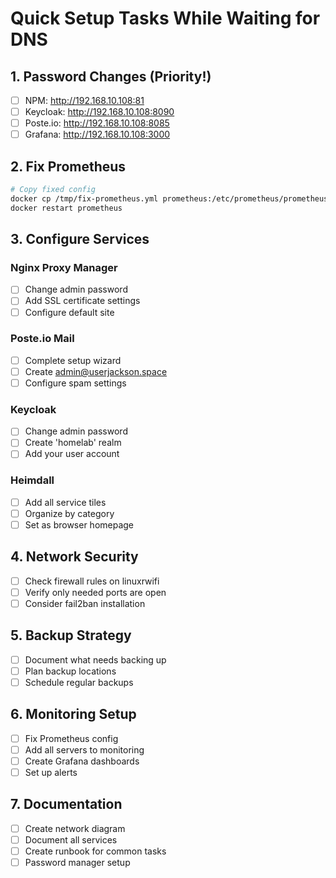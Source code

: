 # Quick Setup Tasks While Waiting for DNS

## 1. Password Changes (Priority!)
- [ ] NPM: http://192.168.10.108:81
- [ ] Keycloak: http://192.168.10.108:8090
- [ ] Poste.io: http://192.168.10.108:8085
- [ ] Grafana: http://192.168.10.108:3000

## 2. Fix Prometheus
```bash
# Copy fixed config
docker cp /tmp/fix-prometheus.yml prometheus:/etc/prometheus/prometheus.yml
docker restart prometheus
```

## 3. Configure Services

### Nginx Proxy Manager
- [ ] Change admin password
- [ ] Add SSL certificate settings
- [ ] Configure default site

### Poste.io Mail
- [ ] Complete setup wizard
- [ ] Create admin@userjackson.space
- [ ] Configure spam settings

### Keycloak
- [ ] Change admin password
- [ ] Create 'homelab' realm
- [ ] Add your user account

### Heimdall
- [ ] Add all service tiles
- [ ] Organize by category
- [ ] Set as browser homepage

## 4. Network Security
- [ ] Check firewall rules on linuxrwifi
- [ ] Verify only needed ports are open
- [ ] Consider fail2ban installation

## 5. Backup Strategy
- [ ] Document what needs backing up
- [ ] Plan backup locations
- [ ] Schedule regular backups

## 6. Monitoring Setup
- [ ] Fix Prometheus config
- [ ] Add all servers to monitoring
- [ ] Create Grafana dashboards
- [ ] Set up alerts

## 7. Documentation
- [ ] Create network diagram
- [ ] Document all services
- [ ] Create runbook for common tasks
- [ ] Password manager setup
